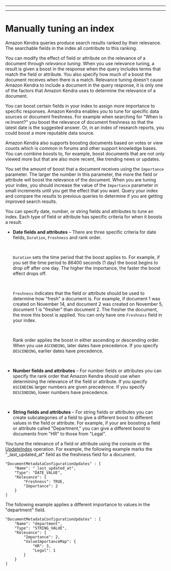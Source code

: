 --------

--------

# Manually tuning an index<a name="manual-tuning"></a>

Amazon Kendra queries produce search results ranked by their relevance\. The searchable fields in the index all contribute to this ranking\. 

You can modify the effect of field or attribute on the relevance of a document through *relevance tuning*\. When you use relevance tuning, a result is given a boost in the response when the query includes terms that match the field or attribute\. You also specify how much of a boost the document receives when there is a match\. Relevance tuning doesn't cause Amazon Kendra to include a document in the query response, it is only one of the factors that Amazon Kendra uses to determine the relevance of a document\.

You can boost certain fields in your index to assign more importance to specific responses\. Amazon Kendra enables you to tune for specific data sources or document freshness\. For example when searching for "When is re:Invent?" you boost the relevance of document freshness so that the latest date is the suggested answer\. Or, in an index of research reports, you could boost a more reputable data source\.

Amazon Kendra also supports boosting documents based on votes or view counts which is common in forums and other support knowledge bases\. You can combine boosts to, for example, boost documents that are not only viewed more but that are also more recent, like trending news or updates\.

You set the amount of boost that a document receives using the `Importance` parameter\. The larger the number in this parameter, the more the field or attribute will boost the relevance of the document\. When you are tuning your index, you should increase the value of the `Importance` parameter in small increments until you get the effect that you want\. Query your index and compare the results to previous queries to determine if you are getting improved search results\.

You can specify date, number, or string fields and attributes to tune an index\. Each type of field or attribute has specific criteria for when it boosts a result\.
+ **Date fields and attributes** – There are three specific criteria for date fields, `Duration`, `Freshness` and rank order\.

   

   `Duration` sets the time period that the boost applies to\. For example, if you set the time period to 86400 seconds \(1 day\) the boost begins to drop off after one day\. The higher the importance, the faster the boost effect drops off\.

   

  `Freshness` indicates that the field or attribute should be used to determine how "fresh" a document is\. For example, if document 1 was created on November 14, and document 2 was created on November 5, document 1 is "fresher" than document 2\. The fresher the document, the more this boost is applied\. You can only have one `Freshness` field in your index\. 

   

  Rank order applies the boost in either ascending or descending order\. When you use `ASCENDING`, later dates have precedence\. If you specify `DESCENDING`, earlier dates have precedence\.

   
+ **Number fields and attributes** – For number fields or attributes you can specify the rank order that Amazon Kendra should use when determining the relevance of the field or attribute\. If you specify `ASCENDING` larger numbers are given precedence\. If you specify `DESCENDING`, lower numbers have precedence\.

   
+ **String fields and attributes** – For string fields or attributes you can create subcategories of a field to give a different boost to different values in the field or attribute\. For example, if your are boosting a field or attribute called "Department," you can give a different boost to documents from "HR" to those from "Legal"\.

You tune the relevance of a field or attribute using the console or the [UpdateIndex](API_UpdateIndex.md) operation\. For example, the following example marks the "\_last\_updated\_at" field as the freshness field for a document\.

```
"DocumentMetadataConfigurationUpdates" : [
    "Name": "_last_updated_at",
    "Type": "DATE_VALUE",
    "Relevance": {
        "Freshness": TRUE,
        "Importance": 2
    }
]
```

The following example applies a different importance to values in the "department" field\.

```
"DocumentMetadataConfigurationUpdates" : [
    "Name": "department",
    "Type": "STRING_VALUE",
    "Relevance": {
        "Importance": 2,
        "ValueImportanceMap": {
            "HR": 3,
            "Legal": 1
        }
    }
]
```